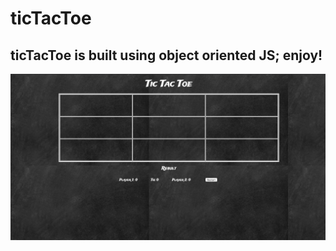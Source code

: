 # ticTacToe

## ticTacToe is built using object oriented JS; enjoy!
![tictactoeIMG](images/github-Thumbnail.png)
